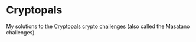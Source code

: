 # Cryptopals

My solutions to the [Cryptopals crypto challenges](http://cryptopals.com) (also called the Masatano challenges).